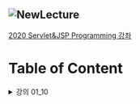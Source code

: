 ![NewLecture](https://user-images.githubusercontent.com/80089860/157815319-41f48e6a-3f90-4e19-a325-f9fc345a571d.PNG) 
---
[2020 Servlet&JSP Programming 강좌](https://www.youtube.com/watch?v=drCj2k50j_k&list=PLq8wAnVUcTFVOtENMsujSgtv2TOsMy8zd&index=1)


# Table of Content

<details>
  <summary>강의 01_10</summary>
    <ul>
        <li><a href="https://github.com/Jinuk93/TIL/tree/master/JSP/2020%20Servlet%26JSP%20Programming/docs/01_10">자료구조란?</a></li>
    </ul>
</details>
